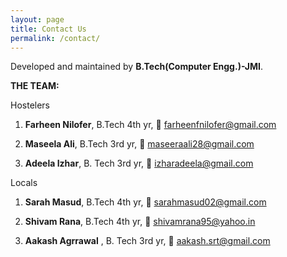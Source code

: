 ```yaml
---
layout: page
title: Contact Us
permalink: /contact/
---
```

Developed and maintained by **B.Tech(Computer Engg.)-JMI**.

**THE TEAM:**

Hostelers


1. **Farheen Nilofer**, B.Tech 4th yr,  :e-mail: <farheenfnilofer@gmail.com>


2. **Maseela Ali**, B.Tech 3rd yr, :e-mail: <maseeraali28@gmail.com>

3. **Adeela Izhar**, B. Tech 3rd yr, :e-mail: <izharadeela@gmail.com>


Locals


1. **Sarah Masud**, B.Tech 4th yr, :e-mail: <sarahmasud02@gmail.com>


2. **Shivam Rana**, B.Tech 4th yr, :e-mail: <shivamrana95@yahoo.in>


3. **Aakash  Agrrawal** , B. Tech 3rd yr, :e-mail: <aakash.srt@gmail.com>